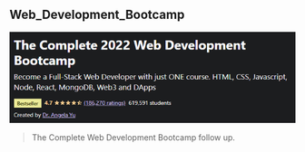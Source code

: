 ## Web_Development_Bootcamp

![image](/course.PNG)
> The Complete Web Development Bootcamp follow up.
